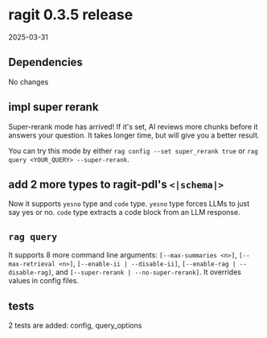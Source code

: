 # ragit 0.3.5 release

2025-03-31

## Dependencies

No changes

## impl super rerank

Super-rerank mode has arrived! If it's set, AI reviews more chunks before it answers your question. It takes longer time, but will give you a better result.

You can try this mode by either `rag config --set super_rerank true` or `rag query <YOUR_QUERY> --super-rerank`.

## add 2 more types to ragit-pdl's `<|schema|>`

Now it supports `yesno` type and `code` type. `yesno` type forces LLMs to just say yes or no. `code` type extracts a code block from an LLM response.

## `rag query`

It supports 8 more command line arguments: `[--max-summaries <n>]`, `[--max-retrieval <n>]`, `[--enable-ii | --disable-ii]`, `[--enable-rag | --disable-rag]`, and `[--super-rerank | --no-super-rerank]`. It overrides values in config files.

## tests

2 tests are added: config, query_options
